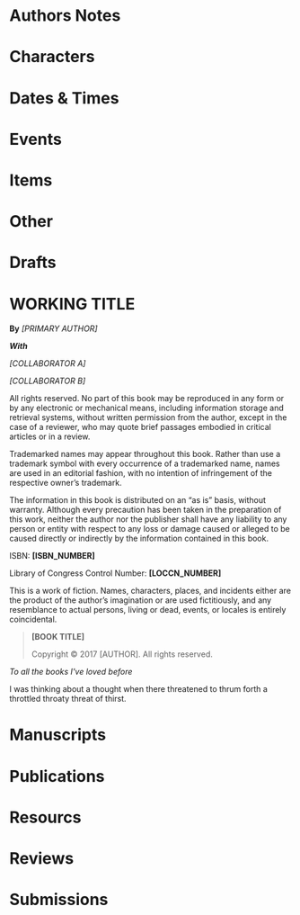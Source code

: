 <!--
Generate a draft from this file with this command:
  $ mdmerge -o manuscripts/draft.project.structure.md manuscripts/build.project.structure.md

Create a Page Break by inserting this line:
  <div style="page-break-after: always;"></div>
-->

# Authors Notes

# Characters

# Dates & Times

# Events

# Items


# Other

# Drafts

# __WORKING TITLE__

__By__ *[PRIMARY AUTHOR]*

__*With*__

*[COLLABORATOR A]*

*[COLLABORATOR B]*

All rights reserved. No part of this book may be reproduced in any form or by any electronic or mechanical means, including information storage and retrieval systems, without written permission from the author, except in the case of a reviewer, who may quote brief passages embodied in critical articles or in a review.

Trademarked names may appear throughout this book. Rather than use a trademark symbol with every occurrence of a trademarked name, names are used in an editorial fashion, with no intention of infringement of the respective owner’s trademark.

The information in this book is distributed on an “as is” basis, without warranty. Although every precaution has been taken in the preparation of this work, neither the author nor the publisher shall have any liability to any person or entity with respect to any loss or damage caused or alleged to be caused directly or indirectly by the information contained in this book.

ISBN: __[ISBN_NUMBER]__

Library of Congress Control Number: __[LOCCN_NUMBER]__

<!-- If your book is fiction, add this statement: -->

This is a work of fiction. Names, characters, places, and incidents either are the product of the author’s imagination or are used fictitiously, and any resemblance to actual persons, living or dead, events, or locales is entirely coincidental.

> __[BOOK TITLE]__
>
> Copyright © 2017 [AUTHOR]. All rights reserved.

*To all the books I've loved before*

I was thinking about a thought when there threatened to thrum forth a throttled throaty threat of thirst.

# Manuscripts

# Publications

# Resourcs

# Reviews

# Submissions
